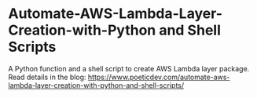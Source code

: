 # Automate-AWS-Lambda-Layer-Creation-with-Python and Shell Scripts
A Python function and a shell script to create AWS Lambda layer package. Read details in the blog: https://www.poeticdev.com/automate-aws-lambda-layer-creation-with-python-and-shell-scripts/ 
